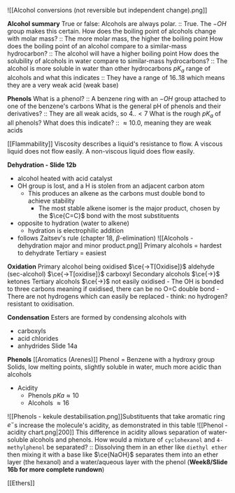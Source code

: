 
![[Alcohol conversions (not reversible but independent change).png]]


**Alcohol summary**
True or false: Alcohols are always polar. :: True. The $-OH$ group makes this certain.
How does the boiling point of alcohols change with molar mass? :: The more molar mass, the higher the boiling point
How does the boiling point of an alcohol compare to a similar-mass hydrocarbon? :: The alcohol will have a higher boiling point
How does the solubility of alcohols in water compare to similar-mass hydrocarbons? :: The alcohol is more soluble in water than other hydrocarbons
$pK_{a}$ range of alcohols and what this indicates :: They have a range of $16..18$ which means they are a very weak acid (weak base)

**Phenols**
What is a phenol? :: A benzene ring with an $-OH$ group attached to one of the benzene's carbons
What is the general pH of phenols and their derivatives? :: They are all weak acids, so $4..<7$
What is the rough $pK_{a}$ of all phenols? What does this indicate? :: $\approx 10.0$, meaning they are weak acids


[[Flammability]]
Viscosity describes a liquid's resistance to flow. A viscous liquid does not flow easily. A non-viscous liquid does flow easily.


**Dehydration - Slide 12b**
- alcohol heated with acid catalyst
- OH group is lost, and a H is stolen from an adjacent carbon atom
	- This produces an alkene as the carbons must double bond to achieve stability
		- The most stable alkene isomer is the major product, chosen by the $\ce{C=C}$ bond with the most substituents
- opposite to hydration (water to alkene)
	- hydration is electrophilic addition 
- follows Zaitsev's rule (chapter 18, $\beta$-elimination)
![[Alcohols - dehydration major and minor product.png]]
Primary alcohols = hardest to dehydrate
Tertiary = easiest

**Oxidation**
Primary alcohol being oxidised $\ce{->T[Oxidise]}$ aldehyde (sec-alcohol) $\ce{->T[oxidise]}$ carboxyl
Secondary alcohols $\ce{->}$ ketones
Tertiary alcohols $\ce{->}$ not easily oxidised
	- The OH is bonded to three carbons meaning if oxidised, there can be no O=C double bond 
	- There are not hydrogens which can easily be replaced
	- think: no hydrogen? resistant to oxidisation.

**Condensation**
Esters are formed by condensing alcohols with
- carboxyls
- acid chlorides
- anhydrides
Slide 14a


**Phenols**
[[Aromatics (Arenes)]] 
Phenol = Benzene with a hydroxy group
Solids, low melting points, slightly soluble in water, much more acidic than alcohols
- Acidity
	- Phenols $pKa \approx 10$
	- Alcohols $\approx 16$

![[Phenols - kekule destabilisation.png]]Substituents that take aromatic ring $e^{-}$s increase the molecule's acidity, as demonstrated in this table
![[Phenol - acidity chart.png|200]]
This difference in acidity allows separation of water-soluble alcohols and phenols.
How would a mixture of `cyclohexanol` and `4-methylphenol` be separated? :: Dissolving them in an ether like `diethyl ether` then mixing it with a base like $\ce{NaOH}$ separates them into an ether layer (the hexanol) and a water/aqueous layer with the phenol (**Week8/Slide 16b for more complete rundown**)


[[Ethers]] 





